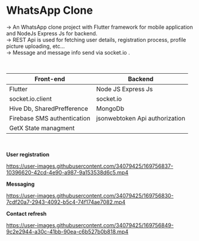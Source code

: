 # WhatsApp Clone

-> An WhatsApp clone project with Flutter framework for mobile application and NodeJs Express Js for backend.<br>
-> REST Api is used for fetching user details, registration process, profile picture uploading, etc...<br>
-> Message and message info send via socket.io .<br>

<br>


| Front-end                   | Backend |
| --------------------------- | ------------- |
| Flutter                     | Node JS Express Js |
| socket.io.client            | socket.io |
| Hive Db, SharedPrefference  | MongoDb |
| Firebase SMS authentication | jsonwebtoken Api authorization |
| GetX State managment |


<br>


**User registration**

https://user-images.githubusercontent.com/34079425/169756837-10396620-42cd-4e90-a987-9a153538d6c5.mp4


**Messaging**

https://user-images.githubusercontent.com/34079425/169756830-7cdf20a7-2943-4092-b5c4-74f174ae7082.mp4


**Contact refresh**

https://user-images.githubusercontent.com/34079425/169756849-9c2e2944-a30c-41bb-90ea-c6b527b0b818.mp4

